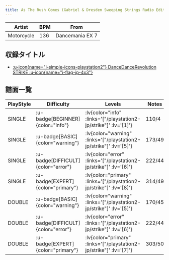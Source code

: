 ```yaml
---
title: As The Rush Comes (Gabriel & Dresden Sweeping Strings Radio Edit) / Motorcycle
---
```


|Artist|BPM|From|
|------|---|----|
|Motorcycle|136|Dancemania EX 7|

## 収録タイトル

- [ :u-icon{name="i-simple-icons-playstation2"} DanceDanceRevolution STRIKE :u-icon{name="i-flag-jp-4x3"} ](/playstation2-jp/strike)

## 譜面一覧

|PlayStyle|Difficulty|Levels|Notes|Movie|
|---------|----------|------|-----|-----|
|SINGLE| :u-badge[BEGINNER]{color="info"} | :lv{color="info" :links='["/playstation2-jp/strike"]' :lv='[1]'} |110/4||
|SINGLE| :u-badge[BASIC]{color="warning"} | :lv{color="warning" :links='["/playstation2-jp/strike"]' :lv='[5]'} |173/49||
|SINGLE| :u-badge[DIFFICULT]{color="error"} | :lv{color="error" :links='["/playstation2-jp/strike"]' :lv='[6]'} |222/44||
|SINGLE| :u-badge[EXPERT]{color="primary"} | :lv{color="primary" :links='["/playstation2-jp/strike"]' :lv='[8]'} |314/49||
|DOUBLE| :u-badge[BASIC]{color="warning"} | :lv{color="warning" :links='["/playstation2-jp/strike"]' :lv='[5]'} |170/45||
|DOUBLE| :u-badge[DIFFICULT]{color="error"} | :lv{color="error" :links='["/playstation2-jp/strike"]' :lv='[6]'} |222/44||
|DOUBLE| :u-badge[EXPERT]{color="primary"} | :lv{color="primary" :links='["/playstation2-jp/strike"]' :lv='[7]'} |303/50||
